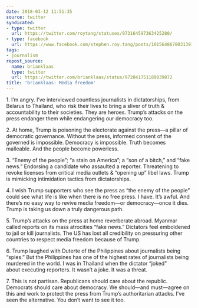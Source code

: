 ```yaml
---
date: 2018-03-12 11:51:35
source: twitter
syndicated:
- type: twitter
  url: https://twitter.com/roytang/statuses/973164597363425280/
- type: facebook
  url: https://www.facebook.com/stephen.roy.tang/posts/10156486780313912
tags:
- journalism
repost_source:
  name: brianklaas
  type: twitter
  url: https://twitter.com/brianklaas/status/972841751189839872
title: 'brianklaas: Media freedom'
---
```


1\. I’m angry. I’ve interviewed countless journalists in dictatorships, from Belarus to Thailand, who risk their lives to bring a sliver of truth & accountability to their societies. They are heroes. Trump’s attacks on the press endanger them while endangering our democracy too.

2\. At home, Trump is poisoning the electorate against the press—a pillar of democratic governance. Without the press, informed consent of the governed is impossible. Democracy is impossible. Truth becomes malleable. And the people become powerless.

3\. “Enemy of the people”; “a stain on America”; a “son of a bitch,” and “fake news.” Endorsing a candidate who assaulted a reporter. Threatening to revoke licenses from critical media outlets & “opening up” libel laws. Trump is mimicking intimidation tactics from dictatorships.

4\. I wish Trump supporters who see the press as “the enemy of the people” could see what life is like when there is no free press. I have. It’s awful. And there’s no easy way to revive media freedom—or democracy—once it dies. Trump is taking us down a truly dangerous path.

5\. Trump’s attacks on the press at home reverberate abroad. Myanmar called reports on its mass atrocities “fake news.” Dictators feel emboldened to jail or kill journalists. The US has lost all credibility on pressuring other countries to respect media freedom because of Trump.

6\. Trump laughed with Duterte of the Philippines about journalists being “spies.” But the Philippines has one of the highest rates of journalists being murdered in the world. I was in Thailand when the dictator “joked”  
about executing reporters. It wasn’t a joke. It was a threat.

7\. This is not partisan. Republicans should care about the republic. Democrats should care about democracy. We should—and must—agree on this and work to protect the press from Trump’s authoritarian attacks. I’ve seen the alternative. You don’t want to see it too.









